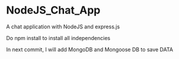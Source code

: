 # NodeJS_Chat_App

A chat application with NodeJS and express.js

Do npm install to install all independencies

In next commit, I will add MongoDB and Mongoose DB to save DATA
